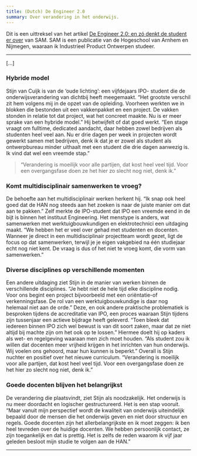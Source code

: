 ```yaml
---
title: (Dutch) De Engineer 2.0
summary: Over verandering in het onderwijs.
---
```



Dit is een uittreksel van het artikel [De Engineer 2.0: en zó denkt de student er over](https://medium.com/sambyhan/de-engineer-2-0-en-z%C3%B3-denkt-de-student-er-over-20821fd7de99) van SAM. SAM is een publicatie van de Hogeschool van Arnhem en Nijmegen, waaraan ik Industrieel Product Ontwerpen studeer.

<!-- more -->

---
[...]

### Hybride model

Stijn van Cuijk is van de ‘oude lichting’: een vijfdejaars IPO- student die de onderwijsverandering van dichtbij heeft meegemaakt. “Het grootste verschil zit hem volgens mij in de opzet van de opleiding. Voorheen werkten we in blokken die bestonden uit een vakkenpakket en een project. De vakken stonden in relatie tot dat project, wat het concreet maakte. Nu is er meer sprake van een hybride model.” Hij betwijfelt of dat goed werkt. “Een stage vraagt om fulltime, dedicated aandacht, daar hebben zowel bedrijven als studenten heel veel aan. Nu er drie dagen per week in projecten wordt gewerkt samen met bedrijven, denk ik dat je er zowel als student als ontwerpbureau minder uithaalt met een student die drie dagen aanwezig is. Ik vind dat wel een vreemde stap.”

> “Verandering is moeilijk voor alle partijen, dat kost heel veel tijd. Voor een overgangsfase doen ze het hier zo slecht nog niet, denk ik.”

### Komt multidisciplinair samenwerken te vroeg?

De behoefte aan het multidisciplinair werken herkent hij. “Ik snap ook heel goed dat de HAN nog steeds aan het zoeken is naar de juiste manier om dat aan te pakken.” Zelf merkte de IPO-student dat IPO een vreemde eend in de bijt is binnen het instituut Engineering. Het menstype is anders, wat samenwerken met werktuigbouwkundigen en elektrotechnici een uitdaging maakt. “We hebben het er veel over gehad met studenten en docenten. Wanneer je direct in een multidisciplinair projectteam wordt gezet, ligt de focus op dat samenwerken, terwijl je je eigen vakgebied na één studiejaar echt nog niet kent. De vraag is dus of het niet te vroeg komt, die vorm van samenwerken.”

### Diverse disciplines op verschillende momenten

Een andere uitdaging ziet Stijn in de manier van werken binnen de verschillende disciplines. “Je hebt niet de hele tijd elke discipline nodig. Voor ons begint een project bijvoorbeeld met een oriëntatie-of verkenningsfase. De rol van een werktuigbouwkundige is daar nog helemaal niet aan de orde.” Deze, en ook andere praktische problematiek is besproken tijdens de accreditatie van IPO, een proces waaraan Stijn tijdens zijn tussenjaar een actieve bijdrage heeft geleverd. “Toen bleek dat iedereen binnen IPO zich wel bewust is van dit soort zaken, maar dat ze niet altijd bij machte zijn om het ook op te lossen.” Hiermee doelt hij op kaders als wet- en regelgeving waaraan men zich moet houden. “Als student zou ik willen dat docenten meer vrijheid krijgen in het inrichten van hun onderwijs. Wij voelen ons gehoord, maar hun kunnen is beperkt.” Overall is Stijn nuchter en positief over het nieuwe curriculum. “Verandering is moeilijk voor alle partijen, dat kost heel veel tijd. Voor een overgangsfase doen ze het hier zo slecht nog niet, denk ik.”

### Goede docenten blijven het belangrijkst

De verandering die plaatsvindt, ziet Stijn als noodzakelijk. Het onderwijs is nu meer doordacht en logischer gestructureerd. Het is een stap vooruit. “Maar vanuit mijn perspectief wordt de kwaliteit van onderwijs uiteindelijk bepaald door de mensen die het onderwijs geven en niet door structuur en regels. Goede docenten zijn het allerbelangrijkste en ik moet zeggen: ik ben heel tevreden over de huidige docenten. We hebben persoonlijk contact, ze zijn toegankelijk en dat is prettig. Het is zelfs de reden waarom ik vijf jaar geleden besloot mijn studie te volgen aan de HAN.”

---
